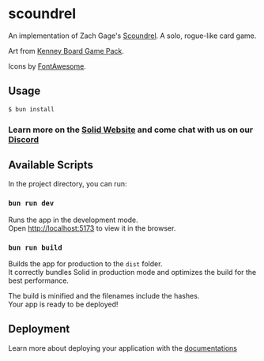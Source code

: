 # scoundrel

An implementation of Zach Gage's [Scoundrel](https://boardgamegeek.com/boardgame/191095/scoundrel). A solo, rogue-like card game.

Art from [Kenney Board Game Pack](https://kenney.nl/assets/boardgame-pack).

Icons by [FontAwesome](https://fontawesome.com/).

## Usage

```bash
$ bun install
```

### Learn more on the [Solid Website](https://solidjs.com) and come chat with us on our [Discord](https://discord.com/invite/solidjs)

## Available Scripts

In the project directory, you can run:

### `bun run dev`

Runs the app in the development mode.<br>
Open [http://localhost:5173](http://localhost:5173) to view it in the browser.

### `bun run build`

Builds the app for production to the `dist` folder.<br>
It correctly bundles Solid in production mode and optimizes the build for the best performance.

The build is minified and the filenames include the hashes.<br>
Your app is ready to be deployed!

## Deployment

Learn more about deploying your application with the [documentations](https://vite.dev/guide/static-deploy.html)

